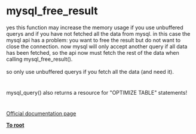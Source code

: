 # mysql_free_result




<div class="phpcode"><span class="html">
yes this function may increase the memory usage if you use unbuffered querys and if you have not fetched all the data from mysql. in this case the mysql api has a problem: you want to free the result but do not want to close the connection. now mysql will only accept another query if all data has been fetched, so the api now must fetch the rest of the data when calling mysql_free_result().<br><br>so only use unbuffered querys if you fetch all the data (and need it).</span>
</div>
  

#


<div class="phpcode"><span class="html">
mysql_query() also returns a resource for &quot;OPTIMIZE TABLE&quot; statements!</span>
</div>
  

#

[Official documentation page](https://www.php.net/manual/en/function.mysql-free-result.php)

**[To root](/README.md)**